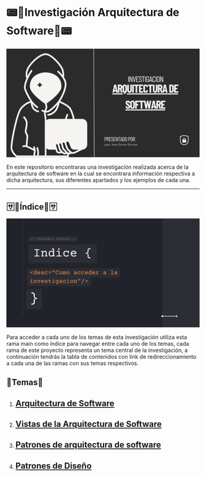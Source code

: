 # **📟📃Investigación Arquitectura de Software📃📟**

![Portada](https://github.com/JuanJoseDuranRinconCAMPUS2/Investigacion-Arquitectura-Software/blob/main/imgs/investigacion.png?raw=true)

En este repositorio encontraras una investigación realizada acerca de la arquitectura de software en la cual se encontrara información respectiva a dicha arquitectura, sus diferentes apartados y los ejemplos de cada una.

------

## 🈂️📃Índice📃🈂️

![Indice](https://github.com/JuanJoseDuranRinconCAMPUS2/Investigacion-Arquitectura-Software/blob/main/imgs/investigacionIndice.png?raw=true)

Para acceder a cada uno de los temas de esta investigación utiliza esta rama main como índice para navegar entre cada uno de los temas, cada rama de este proyecto representa un tema central de la investigación, a continuación tendrás la tabla de contenidos con link de redireccionamiento a cada una de las ramas con sus temas respectivos.

## **🎫Temas🎫**

1. ## [Arquitectura de Software]()

1. ## [Vistas de  la Arquitectura de Software]()

3. ## [Patrones de arquitectura de software]()

4. ## [Patrones de Diseño]()

[^Importante]: Con el avance de la  investigación se agregaran mas elementos al índice.


